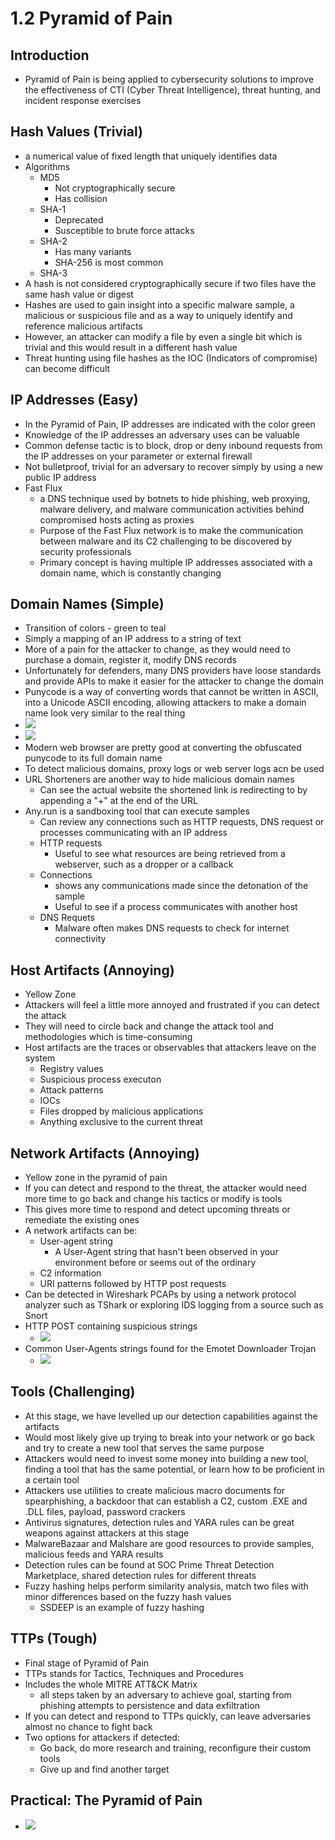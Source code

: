 # 1.2 Pyramid of Pain
## Introduction
- Pyramid of Pain is being applied to cybersecurity solutions to improve the effectiveness of CTI (Cyber Threat Intelligence), threat hunting, and incident response exercises
## Hash Values (Trivial)
- a numerical value of fixed length that uniquely identifies data
- Algorithms
	- MD5
		- Not cryptographically secure
		- Has collision
	- SHA-1
		- Deprecated
		- Susceptible to brute force attacks
	- SHA-2
		- Has many variants
		- SHA-256 is most common
	- SHA-3
- A hash is not considered cryptographically secure if two files have the same hash value or digest
- Hashes are used to gain insight into a specific malware sample, a malicious or suspicious file and as a way to uniquely identify and reference malicious artifacts
- However, an attacker can modify a file by even a single bit which is trivial and this would result in a different hash value
- Threat hunting using file hashes as the IOC (Indicators of compromise) can become difficult
## IP Addresses (Easy)
- In the Pyramid of Pain, IP addresses are indicated with the color green
- Knowledge of the IP addresses an adversary uses can be valuable
- Common defense tactic is to block, drop or deny inbound requests from the IP addresses on your parameter or external firewall
- Not bulletproof, trivial for an adversary to recover simply by using a new public IP address
- Fast Flux
	- a DNS technique used by botnets to hide phishing, web proxying, malware delivery, and malware communication activities behind compromised hosts acting as proxies
	- Purpose of the Fast Flux network is to make the communication between malware and its C2 challenging to be discovered by security professionals
	- Primary concept is having multiple IP addresses associated with a domain name, which is constantly changing
## Domain Names (Simple)
- Transition of colors - green to teal
- Simply a mapping of an IP address to a string of text
- More of a pain for the attacker to change, as they would need to purchase a domain, register it, modify DNS records
- Unfortunately for defenders, many DNS providers have loose standards and provide APIs to make it easier for the attacker to change the domain
- Punycode is a way of converting words that cannot be written in ASCII, into a Unicode ASCII encoding, allowing attackers to make a domain name look very similar to the real thing
- ![](assets/Pasted%20image%2020241006112558.png)
- ![](assets/Pasted%20image%2020241006112608.png)
- Modern web browser are pretty good at converting the obfuscated punycode to its full domain name
- To detect malicious domains, proxy logs or web server logs acn be used
- URL Shorteners are another way to hide malicious domain names
	- Can see the actual website the shortened link is redirecting to by appending a "+" at the end of the URL
- Any.run is a sandboxing tool that can execute samples
	- Can review any connections such as HTTP requests, DNS request or processes communicating with an IP address
	- HTTP requests
		- Useful to see what resources are being retrieved from a webserver, such as a dropper or a callback
	-  Connections
		- shows any communications made since the detonation of the sample
		- Useful to see if a process communicates with another host
	- DNS Requets
		- Malware often makes DNS requests to check for internet connectivity
## Host Artifacts (Annoying) 
- Yellow Zone
- Attackers will feel a little more annoyed and frustrated if you can detect the attack
- They will need to circle back and change the attack tool and methodologies which is time-consuming
- Host artifacts are the traces or observables that attackers leave on the system
	- Registry values
	- Suspicious process executon
	- Attack patterns
	- IOCs
	- Files dropped by malicious applications
	- Anything exclusive to the current threat
## Network Artifacts (Annoying)
- Yellow zone in the pyramid of pain
- If you can detect and respond to the threat, the attacker would need more time to go back and change his tactics or modify is tools
- This gives more time to respond and detect upcoming threats or remediate the existing ones
- A network artifacts can be:
	- User-agent string
		- A User-Agent string that hasn't been observed in your environment before or seems out of the ordinary
	- C2 information
	- URI patterns followed by HTTP post requests
- Can be detected in Wireshark PCAPs by using a network protocol analyzer such as TShark or exploring IDS logging from a source such as Snort
- HTTP POST containing suspicious strings
	- ![](assets/Pasted%20image%2020241006115948.png)
- Common User-Agents strings found for the Emotet Downloader Trojan
	- ![](assets/Pasted%20image%2020241006131815.png)
## Tools (Challenging)
- At this stage, we have levelled up our detection capabilities against the artifacts
- Would most likely give up trying to break into your network or go back and try to create a new tool that serves the same purpose
- Attackers would need to invest some money into building a new tool, finding a tool that has the same potential, or learn how to be proficient in a certain tool
- Attackers use utilities to create malicious macro documents for spearphishing, a backdoor that can establish a C2, custom .EXE and .DLL files, payload, password crackers
- Antivirus signatures, detection rules and YARA rules can be great weapons against attackers at this stage
- MalwareBazaar and Malshare are good resources to provide samples, malicious feeds and YARA results
- Detection rules can be found at SOC Prime Threat Detection Marketplace, shared detection rules for different threats
- Fuzzy hashing helps perform similarity analysis, match two files with minor differences based on the fuzzy hash values
	- SSDEEP is an example of fuzzy hashing
## TTPs (Tough)
- Final stage of Pyramid of Pain
- TTPs stands for Tactics, Techniques and Procedures
- Includes the whole MITRE ATT&CK Matrix
	- all steps taken by an adversary to achieve goal, starting from phishing attempts to persistence and data exfiltration
- If you can detect and respond to TTPs quickly, can leave adversaries almost no chance to fight back
- Two options for attackers if detected:
	- Go back, do more research and training, reconfigure their custom tools
	- Give up and find another target
## Practical: The Pyramid of Pain
- ![](assets/Pasted%20image%2020241006133453.png)